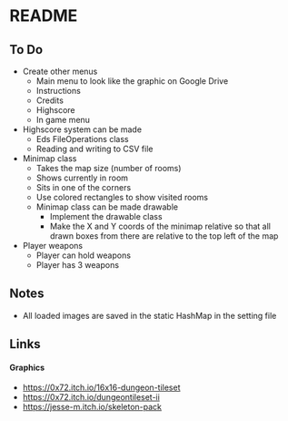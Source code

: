 # README

## To Do
- Create other menus
  - Main menu to look like the graphic on Google Drive
  - Instructions
  - Credits
  - Highscore
  - In game menu
- Highscore system can be made
  - Eds FileOperations class
  - Reading and writing to CSV file
- Minimap class
  - Takes the map size (number of rooms)
  - Shows currently in room
  - Sits in one of the corners
  - Use colored rectangles to show visited rooms
  - Minimap class can be made drawable
    - Implement the drawable class
    - Make the X and Y coords of the minimap relative so that all drawn boxes from there are relative to the top left of the map
- Player weapons
  - Player can hold weapons
  - Player has 3 weapons 


## Notes
- All loaded images are saved in the static HashMap in the setting file

## Links

#### Graphics
- https://0x72.itch.io/16x16-dungeon-tileset
- https://0x72.itch.io/dungeontileset-ii
- https://jesse-m.itch.io/skeleton-pack
  
